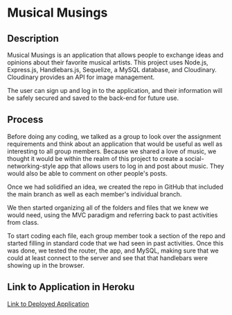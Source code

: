 # Musical Musings

## Description

Musical Musings is an application that allows people to exchange ideas and opinions about their favorite musical artists. This project uses Node.js, Express.js, Handlebars.js, Sequelize, a MySQL database, and Cloudinary. Cloudinary provides an API for image management.

The user can sign up and log in to the application, and their information will be safely secured and saved to the back-end for future use. 

## Process

Before doing any coding, we talked as a group to look over the assignment requirements and think about an application that would be useful as well as interesting to all group members. Because we shared a love of music, we thought it would be within the realm of this project to create a social-networking-style app that allows users to log in and post about music. They would also be able to comment on other people's posts. 

Once we had solidified an idea, we created the repo in GitHub that included the main branch as well as each member's individual branch. 

We then started organizing all of the folders and files that we knew we would need, using the MVC paradigm and referring back to past activities from class. 

To start coding each file, each group member took a section of the repo and started filling in standard code that we had seen in past activities. Once this was done, we tested the router, the app, and MySQL, making sure that we could at least connect to the server and see that that handlebars were showing up in the browser. 



## Link to Application in Heroku
[Link to Deployed Application]()